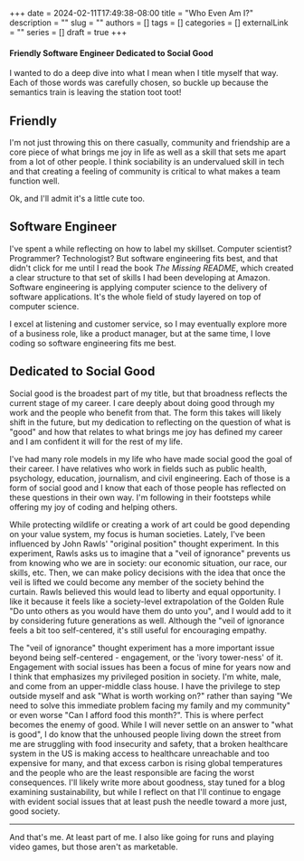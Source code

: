+++
date = 2024-02-11T17:49:38-08:00
title = "Who Even Am I?"
description = ""
slug = ""
authors = []
tags = []
categories = []
externalLink = ""
series = []
draft = true
+++

#### Friendly Software Engineer Dedicated to Social Good

I wanted to do a deep dive into what I mean when I title myself that way. Each of those words was carefully chosen, so buckle up because the semantics train is leaving the station toot toot!

## Friendly

I'm not just throwing this on there casually, community and friendship are a core piece of what brings me joy in life as well as a skill that sets me apart from a lot of other people. I think sociability is an undervalued skill in tech and that creating a feeling of community is critical to what makes a team function well.

Ok, and I'll admit it's a little cute too.

## Software Engineer

I've spent a while reflecting on how to label my skillset. Computer scientist? Programmer? Technologist? But software engineering fits best, and that didn't click for me until I read the book _The Missing README_, which created a clear structure to that set of skills I had been developing at Amazon. Software engineering is applying computer science to the delivery of software applications. It's the whole field of study layered on top of computer science.

I excel at listening and customer service, so I may eventually explore more of a business role, like a product manager, but at the same time, I love coding so software engineering fits me best.

## Dedicated to Social Good

Social good is the broadest part of my title, but that broadness reflects the current stage of my career. I care deeply about doing good through my work and the people who benefit from that. The form this takes will likely shift in the future, but my dedication to reflecting on the question of what is "good" and how that relates to what brings me joy has defined my career and I am confident it will for the rest of my life.

I've had many role models in my life who have made social good the goal of their career. I have relatives who work in fields such as public health, psychology, education, journalism, and civil engineering. Each of those is a form of social good and I know that each of those people has reflected on these questions in their own way. I'm following in their footsteps while offering my joy of coding and helping others.

While protecting wildlife or creating a work of art could be good depending on your value system, my focus is human societies. Lately, I've been influenced by John Rawls' "original position" thought experiment. In this experiment, Rawls asks us to imagine that a "veil of ignorance" prevents us from knowing who we are in society: our economic situation, our race, our skills, etc. Then, we can make policy decisions with the idea that once the veil is lifted we could become any member of the society behind the curtain. Rawls believed this would lead to liberty and equal opportunity. I like it because it feels like a society-level extrapolation of the Golden Rule "Do unto others as you would have them do unto you", and I would add to it by considering future generations as well. Although the "veil of ignorance feels a bit too self-centered, it's still useful for encouraging empathy.

The "veil of ignorance" thought experiment has a more important issue beyond being self-centered - engagement, or the 'ivory tower-ness' of it. Engagement with social issues has been a focus of mine for years now and I think that emphasizes my privileged position in society. I'm white, male, and come from an upper-middle class house. I have the privilege to step outside myself and ask "What is worth working on?" rather than saying "We need to solve this immediate problem facing my family and my community" or even worse "Can I afford food this month?". This is where perfect becomes the enemy of good. While I will never settle on an answer to "what is good", I do know that the unhoused people living down the street from me are struggling with food insecurity and safety, that a broken healthcare system in the US is making access to healthcare unreachable and too expensive for many, and that excess carbon is rising global temperatures and the people who are the least responsible are facing the worst consequences. I'll likely write more about goodness, stay tuned for a blog examining sustainability, but while I reflect on that I'll continue to engage with evident social issues that at least push the needle toward a more just, good society.

---

And that's me. At least part of me. I also like going for runs and playing video games, but those aren't as marketable.
